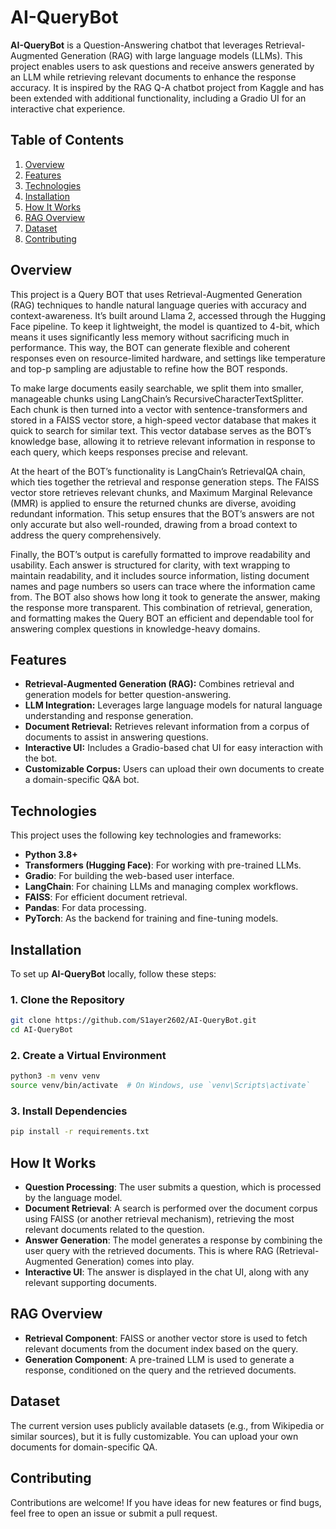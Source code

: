 # AI-QueryBot

**AI-QueryBot** is a Question-Answering chatbot that leverages Retrieval-Augmented Generation (RAG) with large language models (LLMs). This project enables users to ask questions and receive answers generated by an LLM while retrieving relevant documents to enhance the response accuracy. It is inspired by the RAG Q-A chatbot project from Kaggle and has been extended with additional functionality, including a Gradio UI for an interactive chat experience.

## Table of Contents

1. [Overview](#overview)
2. [Features](#features)
3. [Technologies](#technologies)
4. [Installation](#installation)
5. [How It Works](#how-it-works)
6. [RAG Overview](#rag-overview)
7. [Dataset](#dataset)
9. [Contributing](#contributing)


## Overview

This project is a Query BOT that uses Retrieval-Augmented Generation (RAG) techniques to handle natural language queries with accuracy and context-awareness. It’s built around Llama 2, accessed through the Hugging Face pipeline. To keep it lightweight, the model is quantized to 4-bit, which means it uses significantly less memory without sacrificing much in performance. This way, the BOT can generate flexible and coherent responses even on resource-limited hardware, and settings like temperature and top-p sampling are adjustable to refine how the BOT responds.

To make large documents easily searchable, we split them into smaller, manageable chunks using LangChain’s RecursiveCharacterTextSplitter. Each chunk is then turned into a vector with sentence-transformers and stored in a FAISS vector store, a high-speed vector database that makes it quick to search for similar text. This vector database serves as the BOT’s knowledge base, allowing it to retrieve relevant information in response to each query, which keeps responses precise and relevant.

At the heart of the BOT’s functionality is LangChain’s RetrievalQA chain, which ties together the retrieval and response generation steps. The FAISS vector store retrieves relevant chunks, and Maximum Marginal Relevance (MMR) is applied to ensure the returned chunks are diverse, avoiding redundant information. This setup ensures that the BOT’s answers are not only accurate but also well-rounded, drawing from a broad context to address the query comprehensively.

Finally, the BOT’s output is carefully formatted to improve readability and usability. Each answer is structured for clarity, with text wrapping to maintain readability, and it includes source information, listing document names and page numbers so users can trace where the information came from. The BOT also shows how long it took to generate the answer, making the response more transparent. This combination of retrieval, generation, and formatting makes the Query BOT an efficient and dependable tool for answering complex questions in knowledge-heavy domains.

## Features

- **Retrieval-Augmented Generation (RAG):** Combines retrieval and generation models for better question-answering.
- **LLM Integration:** Leverages large language models for natural language understanding and response generation.
- **Document Retrieval:** Retrieves relevant information from a corpus of documents to assist in answering questions.
- **Interactive UI:** Includes a Gradio-based chat UI for easy interaction with the bot.
- **Customizable Corpus:** Users can upload their own documents to create a domain-specific Q&A bot.

## Technologies

This project uses the following key technologies and frameworks:

- **Python 3.8+**
- **Transformers (Hugging Face)**: For working with pre-trained LLMs.
- **Gradio**: For building the web-based user interface.
- **LangChain**: For chaining LLMs and managing complex workflows.
- **FAISS**: For efficient document retrieval.
- **Pandas**: For data processing.
- **PyTorch**: As the backend for training and fine-tuning models.

## Installation

To set up **AI-QueryBot** locally, follow these steps:

### 1. Clone the Repository
```bash
git clone https://github.com/S1ayer2602/AI-QueryBot.git
cd AI-QueryBot
```
### 2. Create a Virtual Environment
```bash
python3 -m venv venv
source venv/bin/activate  # On Windows, use `venv\Scripts\activate`
```
### 3. Install Dependencies
```bash
pip install -r requirements.txt

```

## How It Works
- **Question Processing**: The user submits a question, which is processed by the language model.
- **Document Retrieval**: A search is performed over the document corpus using FAISS (or another retrieval mechanism), retrieving the most relevant documents related to the question.
- **Answer Generation**: The model generates a response by combining the user query with the retrieved documents. This is where RAG (Retrieval-Augmented Generation) comes into play.
- **Interactive UI**: The answer is displayed in the chat UI, along with any relevant supporting documents.
## RAG Overview
- **Retrieval Component**: FAISS or another vector store is used to fetch relevant documents from the document index based on the query.
- **Generation Component**: A pre-trained LLM is used to generate a response, conditioned on the query and the retrieved documents.

## Dataset
The current version uses publicly available datasets (e.g., from Wikipedia or similar sources), but it is fully customizable. You can upload your own documents for domain-specific QA.

## Contributing
Contributions are welcome! If you have ideas for new features or find bugs, feel free to open an issue or submit a pull request.
